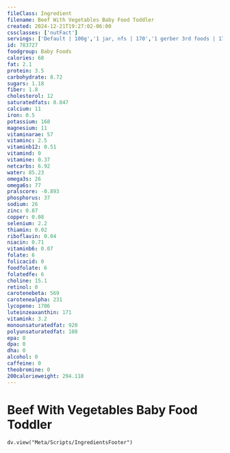 ```yaml
---
fileClass: Ingredient
filename: Beef With Vegetables Baby Food Toddler
created: 2024-12-21T19:27:02-06:00
cssclasses: ['nutFact']
servings: ['Default | 100g','1 jar, nfs | 170','1 gerber 3rd foods | 170']
id: 783727
foodgroup: Baby Foods
calories: 68
fat: 2.1
protein: 3.5
carbohydrate: 8.72
sugars: 1.18
fiber: 1.8
cholesterol: 12
saturatedfats: 0.847
calcium: 11
iron: 0.5
potassium: 168
magnesium: 11
vitaminarae: 57
vitaminc: 2.5
vitaminb12: 0.51
vitamind: 0
vitamine: 0.37
netcarbs: 6.92
water: 85.23
omega3s: 26
omega6s: 77
pralscore: -0.893
phosphorus: 37
sodium: 26
zinc: 0.87
copper: 0.08
selenium: 2.2
thiamin: 0.02
riboflavin: 0.04
niacin: 0.71
vitaminb6: 0.07
folate: 6
folicacid: 0
foodfolate: 6
folatedfe: 6
choline: 15.1
retinol: 0
carotenebeta: 569
carotenealpha: 231
lycopene: 1706
luteinzeaxanthin: 171
vitamink: 3.2
monounsaturatedfat: 920
polyunsaturatedfat: 108
epa: 0
dpa: 0
dha: 0
alcohol: 0
caffeine: 0
theobromine: 0
200calorieweight: 294.118
---
```


# Beef With Vegetables Baby Food Toddler

```dataviewjs
dv.view("Meta/Scripts/IngredientsFooter")
```